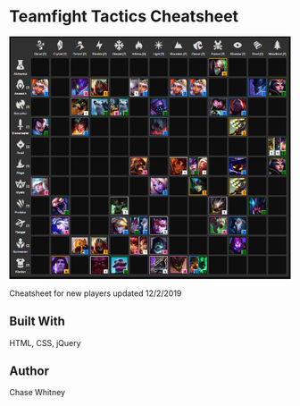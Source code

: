 # Teamfight Tactics Cheatsheet

![Cheatsheet for new players](resources/screenshot.png)

Cheatsheet for new players
updated 12/2/2019

## Built With

HTML, CSS, jQuery

## Author

Chase Whitney
